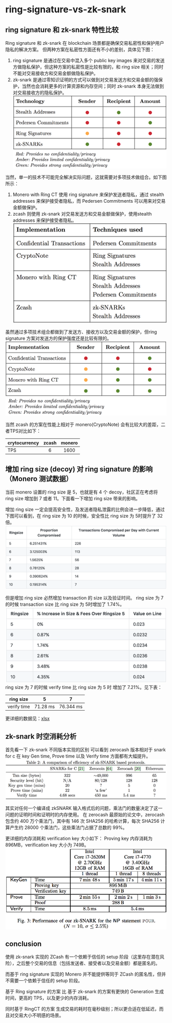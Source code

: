 # ring-signature-vs-zk-snark

## ring signature 和 zk-snark 特性比较

Ring signature 和 zk-snark 在 blockchain 场景都是确保交易私密性和保护用户隐私的解决方案。
但两种方案在私密性方面还有不小的差别，具体见下图：
1. ring signature 是通过在交易中混入多个 public key images 来对交易的发送方做隐私保护，但这种方案的私密性是比较有限的，和 ring size 相关；同时不能对交易接收方和交易金额做隐私保护。
2. zk-snark 是通过零知识证明的方式可以做到对交易发送方和交易金额的强保护，当然也会消耗更多的计算资源和内存空间；同时 zk-snark 本身无法做到对交易接收方的隐私保护。
![image](https://github.com/nil-zhang/ring-signature-vs-zk-snark/blob/master/images_folder/key%20technology.png)

当然，单一的技术不可能完全解决实际问题，这就需要对多项技术做组合。如下图所示：
1. Monero with Ring CT 使用 ring signature 来保护发送者隐私，通过 stealth addresses 来保护接受者隐私，而 Pedersen Commitments 可以用来对交易金额做保护。
2. zcash 则使用 zk-snark 对交易发送方和交易金额做保护，使用stealth addresses 来保护接受者隐私。
![image](https://github.com/nil-zhang/ring-signature-vs-zk-snark/blob/master/images_folder/implementation1.png)

虽然通过多项技术组合都做到了发送方、接收方以及交易金额的保护，但ring signature 方案对发送方的保护强度还是比较有限的。
![image](https://github.com/nil-zhang/ring-signature-vs-zk-snark/blob/master/images_folder/implementation2.png)

当然 zcash 的方案在性能上相对于 monero(CryptoNote) 会有比较大的差距，二者TPS对比如下：

|  crytocurrency     | zcash     | monero     |
| ---------- | :-----------:  | :-----------: |
| TPS     | 6     | 1600     |

## 增加 ring size (decoy) 对 ring signature 的影响（Monero 测试数据）

当前 monero 设置的 ring size 是 5，也就是有 4 个 decoy，社区正在考虑将 ring size 增加到 7 或者 11。下面看一下增加 ring size 带来的影响。

增加 ring size 一定会提高安全性，及发送者隐私泄露的比例会进一步降低，通过下图可以看到，在 ring size 为 10 的时候，安全性比 ring size 为 5时提升了 32 倍。
![image](https://github.com/nil-zhang/ring-signature-vs-zk-snark/blob/master/images_folder/ringsize1.png)

但是增加 ring size 必然增加 transaction 的 size 以及验证时间。
ring size 为 7 的时候 transaction size 比 ring size 为 5时增加了 1.74%。
![image](https://github.com/nil-zhang/ring-signature-vs-zk-snark/blob/master/images_folder/ringsize2.png)
ring size 为 7 的时候 verify time 比 ring size 为 5 时 增加了 7.21%。见下表：

|  ring size     | 5     | 7     |
| ---------- | :-----------:  | :-----------: |
| verify time     | 71.28 ms     | 76.344 ms     |

更详细的数据见：[xlsx](https://github.com/nil-zhang/ring-signature-vs-zk-snark/blob/master/Strength%20of%20Ring%20Signatures%20with%20Some%20Compromised%20Inputs.xlsx)

## zk-snark 时空消耗分析

首先看一下 zk-snark 不同版本实现的区别
可以看到 zerocash 版本相对于 snark for c 在 key Gen time, Prove time 以及 Verify time 方面都有大幅提升。
![image](https://github.com/nil-zhang/ring-signature-vs-zk-snark/blob/master/images_folder/zk-snark%20based%20protocols.png)

其实对任何一个编译成 zkSNARK 输入格式后的问题，乘法门的数量决定了这一问题的证明时间和证明时的内存使用。
在 zerocash 最原始的论文中，zerocash 包含约 400 万个乘法门，其中有 146 次 SHA256 的哈希计算，每次 SHA256 计算产生约 28000 个乘法门，这些乘法门占据了总数的 99%。

更详细的内存消耗和 verification key 大小如下：
Proving key 内存消耗为 896MB，verification key 大小为 749B。
![image](https://github.com/nil-zhang/ring-signature-vs-zk-snark/blob/master/images_folder/zk-snark-performace1.png)

## conclusion

使用 zk-snark 实现的 ZCash 有一个依赖于信任的 setup 阶段（这里存在潜在风险），之后整个交易的信息（包括发送者、接受者以及交易金额）都是匿名的。

而基于 ring signature 实现的 Monero 并不能提供等同于 ZCash 的匿名性，但并不需要一个依赖于信任的 setup 阶段。

基于 Ring signature 的方案 比 基于 zk-snark 的方案有更快的 Generation 生成时间，更高的 TPS，以及更少的内存消耗。 

同时基于 RingCT 的方案 生成交易的耗时在毫秒级别；所以更合适在低延迟，而且对交易大小不明感的场景。
